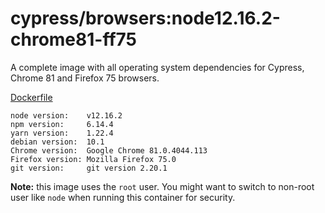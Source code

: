# cypress/browsers:node12.16.2-chrome81-ff75

A complete image with all operating system dependencies for Cypress, Chrome
81 and Firefox 75 browsers.

[Dockerfile](Dockerfile)

```text
node version:    v12.16.2
npm version:     6.14.4
yarn version:    1.22.4
debian version:  10.1
Chrome version:  Google Chrome 81.0.4044.113
Firefox version: Mozilla Firefox 75.0
git version:     git version 2.20.1
```

**Note:** this image uses the `root` user. You might want to switch to non-root
user like `node` when running this container for security.
